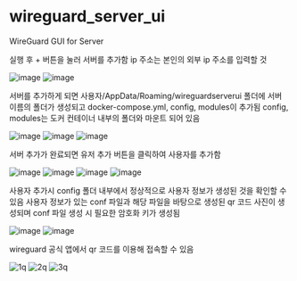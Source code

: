 # wireguard_server_ui

WireGuard GUI for Server

실행 후 + 버튼을 눌러 서버를 추가함
ip 주소는 본인의 외부 ip 주소를 입력할 것

![image](https://github.com/user-attachments/assets/e7d02e9e-d8e1-4601-9a97-83e21116c798)
![image](https://github.com/user-attachments/assets/4476a340-1983-4049-a063-cdf477da3cff)

서버를 추가하게 되면 사용자/AppData/Roaming/wireguardserverui 폴더에 서버 이름의 폴더가 생성되고 docker-compose.yml, config, modules이 추가됨
config, modules는 도커 컨테이너 내부의 폴더와 마운트 되어 있음

![image](https://github.com/user-attachments/assets/7f7f8699-c862-4d0f-932d-7fdbc4a0ec1a)
![image](https://github.com/user-attachments/assets/f8de952e-7848-4f46-9c3a-1f527252043d)
![image](https://github.com/user-attachments/assets/7924daa8-8df7-4abe-a1d5-2dc347fd01a1)


서버 추가가 완료되면 유저 추가 버튼을 클릭하여 사용자를 추가함

![image](https://github.com/user-attachments/assets/5982e24b-ce3b-4520-97a1-1cc324599121)
![image](https://github.com/user-attachments/assets/f89da843-a60c-4744-b8e8-b62963a8327f)
![image](https://github.com/user-attachments/assets/c5711c5e-a454-4f65-adc8-d0c7460db8bf)
![image](https://github.com/user-attachments/assets/31203e32-7146-4ec4-9cd1-70d467cce841)

사용자 추가시 config 폴더 내부에서 정상적으로 사용자 정보가 생성된 것을 확인할 수 있음
사용자 정보가 있는 conf 파일과 해당 파일을 바탕으로 생성된 qr 코드 사진이 생성되며 conf 파일 생성 시 필요한 암호화 키가 생성됨

![image](https://github.com/user-attachments/assets/020eaa6e-7b57-4930-8619-895085979397)
![image](https://github.com/user-attachments/assets/3ac6cdf5-c56f-4823-b92e-2e6678e0e8a5)

wireguard 공식 앱에서 qr 코드를 이용해 접속할 수 있음 

![1q](https://github.com/user-attachments/assets/232ee89f-f7f4-4cff-b04f-53b6bbdaaf3f)
![2q](https://github.com/user-attachments/assets/d08433c5-f094-46de-8e4c-c60e53309ef5)
![3q](https://github.com/user-attachments/assets/409a088e-371e-4ce8-9a5f-101432ae2392)
